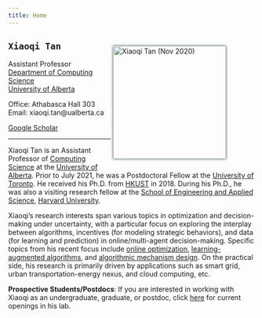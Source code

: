 ```yaml
---
title: Home
---
```


<div>
<img alt="Xiaoqi Tan (Nov 2020)" src="/img/xiaoqi_blue.jpg" style="max-width:240px; min-width:220px; float:right; box-shadow: 0px 0px 5px #275D38; margin: 25px 60px 10px 5px" width="230"/>
</div>

## `Xiaoqi Tan`

Assistant Professor \
[Department of Computing Science](https://www.ualberta.ca/computing-science/index.html)\
[University of Alberta](https://www.ualberta.ca/index.html)

Office: Athabasca Hall 303\
Email: $\textsf{xiaoqi.tan@ualberta.ca}$

[Google Scholar](https://scholar.google.com/citations?user=drR_WcAAAAAJ&hl=en&sortby=pubdate)


---

<!-- and a Fellow of the [Alberta Machine Intelligence Institute (Amii)](https://amii.ca) -->

>
Xiaoqi Tan is an Assistant Professor of [Computing Science](https://www.ualberta.ca/computing-science/index.html) at the [University of Alberta](https://www.ualberta.ca/index.html). Prior to July 2021, he was a Postdoctoral Fellow at the [University of Toronto](https://www.utoronto.ca/). He received his Ph.D.  from [HKUST](https://hkust.edu.hk/) in 2018. During his Ph.D.,  he was also a visiting research fellow at the [School of Engineering and Applied Science](https://www.seas.harvard.edu/), [Harvard University](https://harvard.edu).  

>
Xiaoqi’s research interests span various topics in optimization and decision-making under uncertainty, with a particular focus on exploring the interplay between algorithms, incentives (for modeling strategic behaviors), and data (for learning and prediction) in online/multi-agent decision-making. Specific topics from his recent focus include [online optimization](https://en.wikipedia.org/wiki/Online_optimization), [learning-augmented algorithms](https://en.wikipedia.org/wiki/Learning_augmented_algorithm), and [algorithmic mechanism design](https://en.wikipedia.org/wiki/Algorithmic_mechanism_design). On the practical side, his research is primarily driven by applications such as smart grid, urban transportation-energy nexus, and cloud computing, etc. 

**Prospective Students/Postdocs**: If you are interested in working with Xiaoqi as an undergraduate, graduate, or postdoc, click [here](https://sodalab.ca) for current openings in his lab.

<!-- >
My research focuses on developing algorithms with provable guarantees in the general field of “optimization and decision-making under uncertainty,” especially in online decision-making settings. On the practical side, my research is motivated by applications in networked systems that have a profound impact on sustainability, such as energy systems, transportation systems, networking and distributed systems, and beyond. For more details, see [here](/research). -->


<!-- If you are interested in working with Xiaoqi as an undergraduate, graduate, or postdoc, click [here](https://sodalab.ca) for current openings in his lab. -->


<!-- If you are interested in working with him, click [here](https://sodalab.ca) for current openings in his lab. -->


<!-- 
Lately, research in his lab focuses primarily on online optimization and mechanism design, with particular emphasis on exploring the interplay between algorithms, incentives (for modeling strategic behaviors), and data for online decision-making in the presence of uncertainty and self-interested agents. 

<mark> **Prospective Students** </mark>:  For more details about Xiaoqi’s research, or if you are interested in working with him as an undergraduate, graduate, or postdoc, see his research website - [**SODALab @ UofA**](https://sodalab.ca). -->

<!-- <mark>**`Openings`**</mark>: The [SODA Lab @ UofA](https://sodalab.ca) is currently seeking a Postdoctoral Research Fellow for a range of (algorithms + systems)-related research projects on: i) online / stochastic optimization, ii) mechanism / market design, and iii) dynamical / multi-agent systems. Experience in power systems, electricity markets, and network economics is a plus but not required. Interested candidates should email their CV + one representative publication to Dr. [Xiaoqi Tan](https://xiaoqitan.org) ($ \textsf{xiaoqi.tan@ualberta.ca} $). 
If you are interested in working with him as an undergraduate, graduate, or postdoc, see [here](/join). 
-->
